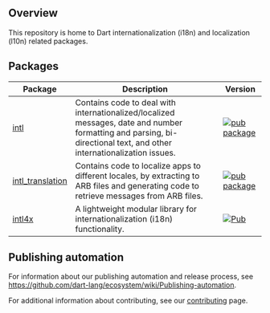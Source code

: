 ## Overview

This repository is home to Dart internationalization (i18n) and localization (l10n) related packages.

## Packages

| Package | Description | Version |
| --- | --- | --- |
| [intl](pkgs/intl/) | Contains code to deal with internationalized/localized messages, date and number formatting and parsing, bi-directional text, and other internationalization issues. | [![pub package](https://img.shields.io/pub/v/intl.svg)](https://pub.dev/packages/intl) |
| [intl_translation](pkgs/intl_translation/) | Contains code to localize apps to different locales, by extracting to ARB files and generating code to retrieve messages from ARB files. | [![pub package](https://img.shields.io/pub/v/intl_translation.svg)](https://pub.dev/packages/intl_translation) |
| [intl4x](pkgs/intl4x/) | A lightweight modular library for internationalization (i18n) functionality. | [![Pub](https://img.shields.io/pub/v/intl4x.svg)](https://pub.dev/packages/intl4x) |

## Publishing automation

For information about our publishing automation and release process, see
https://github.com/dart-lang/ecosystem/wiki/Publishing-automation.

For additional information about contributing, see our
[contributing](CONTRIBUTING.md) page.
